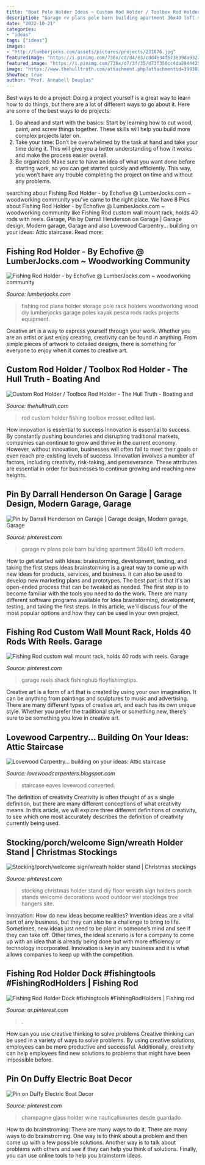 ```yaml
---
title: "Boat Pole Holder Ideas ~ Custom Rod Holder / Toolbox Rod Holder"
description: "Garage rv plans pole barn building apartment 36x40 loft modern"
date: "2022-10-21"
categories:
- "ideas"
tags: ["ideas"]
images:
- "http://lumberjocks.com/assets/pictures/projects/231876.jpg"
featuredImage: "https://i.pinimg.com/736x/cd/d4/e3/cdd4e34f673e39da932749ca531a0541.jpg"
featured_image: "https://i.pinimg.com/736x/d7/3f/35/d73f350cc4da2844425648f14e40628b.jpg"
image: "https://www.thehulltruth.com/attachment.php?attachmentid=399301&amp;stc=1&amp;d=1393038758"
ShowToc: true
author: "Prof. Annabell Douglas"
---
```



Best ways to do a project:
Doing a project yourself is a great way to learn how to do things, but there are a lot of different ways to go about it. Here are some of the best ways to do projects: 
1. Go ahead and start with the basics: Start by learning how to cut wood, paint, and screw things together. These skills will help you build more complex projects later on. 
2. Take your time: Don’t be overwhelmed by the task at hand and take your time doing it. This will give you a better understanding of how it works and make the process easier overall. 
3. Be organized: Make sure to have an idea of what you want done before starting work, so you can get started quickly and efficiently. This way, you won’t have any trouble completing the project on time and without any problems.

	

		
searching about Fishing Rod Holder - by Echofive @ LumberJocks.com ~ woodworking community you've came to the right place. We have 8 Pics about Fishing Rod Holder - by Echofive @ LumberJocks.com ~ woodworking community like Fishing Rod custom wall mount rack, holds 40 rods with reels. Garage, Pin by Darrall Henderson on Garage | Garage design, Modern garage, Garage and also Lovewood Carpentry... building on your ideas: Attic staircase. Read more:
		
    
## Fishing Rod Holder - By Echofive @ LumberJocks.com ~ Woodworking Community

<img loading=lazy src="http://lumberjocks.com/assets/pictures/projects/231876.jpg" onerror="this.onerror=null;this.src='https://tse2.mm.bing.net/th?id=OIP.0QjfJlbZrI0ClCRIm6OO3QHaJ4&amp;pid=15.1';" alt="Fishing Rod Holder - by Echofive @ LumberJocks.com ~ woodworking community">

_Source: lumberjocks.com_

>fishing rod plans holder storage pole rack holders woodworking wood diy lumberjocks garage poles kayak pesca rods racks projects equipment. 

	

Creative art is a way to express yourself through your work. Whether you are an artist or just enjoy creating, creativity can be found in anything. From simple pieces of artwork to detailed designs, there is something for everyone to enjoy when it comes to creative art.

    
## Custom Rod Holder / Toolbox Rod Holder - The Hull Truth - Boating And

<img loading=lazy src="https://www.thehulltruth.com/attachment.php?attachmentid=399301&amp;stc=1&amp;d=1393038758" onerror="this.onerror=null;this.src='https://tse2.mm.bing.net/th?id=OIP.7YhLQXIgm_mr_D4abI_WmQHaJ4&amp;pid=15.1';" alt="Custom Rod Holder / Toolbox Rod Holder - The Hull Truth - Boating and">

_Source: thehulltruth.com_

>rod custom holder fishing toolbox mosser edited last. 

	

How innovation is essential to success
Innovation is essential to success. By constantly pushing boundaries and disrupting traditional markets, companies can continue to grow and thrive in the current economy. However, without innovation, businesses will often fail to meet their goals or even reach pre-existing levels of success. Innovation involves a number of factors, including creativity, risk-taking, and perseverance. These attributes are essential in order for businesses to continue growing and reaching new heights.

    
## Pin By Darrall Henderson On Garage | Garage Design, Modern Garage, Garage

<img loading=lazy src="https://i.pinimg.com/736x/93/b6/38/93b638866a6972a8e6fa2044142d5dbe.jpg" onerror="this.onerror=null;this.src='https://tse3.mm.bing.net/th?id=OIP.bYpdLad-LxSNDgLR87wt7AHaJ4&amp;pid=15.1';" alt="Pin by Darrall Henderson on Garage | Garage design, Modern garage, Garage">

_Source: pinterest.com_

>garage rv plans pole barn building apartment 36x40 loft modern. 

	

How to get started with Ideas: brainstorming, development, testing, and taking the first steps
Ideas brainstorming is a great way to come up with new ideas for products, services, and business. It can also be used to develop new marketing plans and prototypes. The best part is that it's an open-ended process that can be tweaked as needed. The first step is to become familiar with the tools you need to do the work. There are many different software programs available for Idea brainstorming, development, testing, and taking the first steps. In this article, we'll discuss four of the most popular options and how they can be used in your own project.

    
## Fishing Rod Custom Wall Mount Rack, Holds 40 Rods With Reels. Garage

<img loading=lazy src="https://i.pinimg.com/736x/dd/3b/c0/dd3bc011a98b2880e888f1582571467c.jpg" onerror="this.onerror=null;this.src='https://tse1.mm.bing.net/th?id=OIP.cBRT8pN_O1bZhdIOkuNoQwHaJ3&amp;pid=15.1';" alt="Fishing Rod custom wall mount rack, holds 40 rods with reels. Garage">

_Source: pinterest.com_

>garage reels shack fishinghub floyfishimgtips. 

	

Creative art is a form of art that is created by using your own imagination. It can be anything from paintings and sculptures to music and advertising. There are many different types of creative art, and each has its own unique style. Whether you prefer the traditional style or something new, there’s sure to be something you love in creative art.

    
## Lovewood Carpentry... Building On Your Ideas: Attic Staircase

<img loading=lazy src="https://3.bp.blogspot.com/-St6iM2nf75E/Uf_zYR68hpI/AAAAAAAAADA/RRavmqhrZPk/s1600/dan+work+62.JPG" onerror="this.onerror=null;this.src='https://tse2.mm.bing.net/th?id=OIP.na2SWzqlVxNjt-P1yBOVbAHaJ4&amp;pid=15.1';" alt="Lovewood Carpentry... building on your ideas: Attic staircase">

_Source: lovewoodcarpenters.blogspot.com_

>staircase eaves lovewood converted. 

	

The definition of creativity
Creativity is often thought of as a single definition, but there are many different conceptions of what creativity means. In this article, we will explore three different definitions of creativity, to see which one most accurately describes the definition of creativity currently being used.

    
## Stocking/porch/welcome Sign/wreath Holder Stand | Christmas Stockings

<img loading=lazy src="https://i.pinimg.com/736x/cd/d4/e3/cdd4e34f673e39da932749ca531a0541.jpg" onerror="this.onerror=null;this.src='https://tse4.mm.bing.net/th?id=OIP.1tTjLgl0AxRL0eR42avYHQHaJ3&amp;pid=15.1';" alt="Stocking/porch/welcome sign/wreath holder stand | Christmas stockings">

_Source: pinterest.com_

>stocking christmas holder stand diy floor wreath sign holders porch stands welcome decorations wood outdoor wel stockings tree hangers site. 

	

Innovation: How do new ideas become realities?
Invention ideas are a vital part of any business, but they can also be a challenge to bring to life. Sometimes, new ideas just need to be plant in someone’s mind and see if they can take off. Other times, the ideal scenario is for a company to come up with an idea that is already being done but with more efficiency or technology incorporated. Innovation is key in any business and it is what allows companies to keep up with the competition.

    
## Fishing Rod Holder Dock #fishingtools #FishingRodHolders | Fishing Rod

<img loading=lazy src="https://i.pinimg.com/736x/c4/28/bd/c428bd72f294bfa01f155c0599c8dc0b.jpg" onerror="this.onerror=null;this.src='https://tse2.mm.bing.net/th?id=OIP.dN6pU00E4RoWihf6ul36owAAAA&amp;pid=15.1';" alt="Fishing Rod Holder Dock #fishingtools #FishingRodHolders | Fishing rod">

_Source: ar.pinterest.com_

>. 

	

How can you use creative thinking to solve problems
Creative thinking can be used in a variety of ways to solve problems. By using creative solutions, employees can be more productive and successful. Additionally, creativity can help employees find new solutions to problems that might have been impossible before.

    
## Pin On Duffy Electric Boat Decor

<img loading=lazy src="https://i.pinimg.com/736x/d7/3f/35/d73f350cc4da2844425648f14e40628b.jpg" onerror="this.onerror=null;this.src='https://tse2.mm.bing.net/th?id=OIP.ZhRAAPzQ4EDJ2HIE7RkwXAHaHD&amp;pid=15.1';" alt="Pin on Duffy Electric Boat Decor">

_Source: pinterest.com_

>champagne glass holder wine nauticalluxuries desde guardado. 

	

How to do brainstroming: There are many ways to do it.
There are many ways to do brainstroming. One way is to think about a problem and then come up with a few possible solutions. Another way is to talk about problems with others and see if they can help you think of solutions. Finally, you can use online tools to help you brainstorm ideas.

